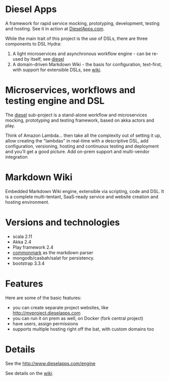 
Diesel Apps
============

A framework for rapid service mocking, prototyping, development, testing and hosting. See it in action at [DieselApps.com](http://www.dieselapps.com).

While the main trait of this project is the use of DSLs, there are three components to DSL Hydra:

1. A light microservices and asynchronous workflow engine - can be re-used by itself, see [diesel](https://github.com/razie/diesel-wiki/tree/master/diesel)
2. A domain-driven Markdown Wiki - the basis for configuration, text-first, with support for extensible DSLs, see [wiki](WIKI.md).

Microservices, workflows and testing engine and DSL
=============================

The [diesel](https://github.com/razie/diesel-wiki/tree/master/diesel) sub-project is a stand-alone workflow and microservices mocking, prototyping and testing framework, based on akka actors and play.

Think of Amazon Lambda... then take all the complexity out of setting it up, allow creating the "lambdas" in real-time with a descriptive DSL, add configuration, versioning, hosting and continuous testing and deployment and you'll get a good picture. Add on-prem support and multi-vendor integration

Markdown Wiki
===========================

Embedded Markdown Wiki engine, extensible via scripting, code and DSL. It is a complete multi-tentant, SaaS-ready service and website creation and hosting environment.

Versions and technologies
========================

- scala 2.11
- Akka 2.4
- Play framework 2.4
- [commonmark](https://github.com/atlassian/commonmark-java) as the markdown parser
- mongodb/casbah/salat for persistency.
- bootstrap 3.3.4

Features
========

Here are some of the basic features:

- you can create separate project websites, like http://myproject.dieselapps.com
- you can run it on prem as well, on Docker (fork central project)
- have users, assign permissions
- supports multiple hosting right off the bat, with custom domains too

Details
==========

See the http://www.dieselapps.com/engine

See details on the [wiki](WIKI.md).

